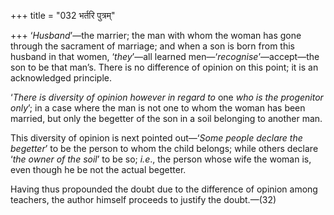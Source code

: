 +++
title = "032 भर्तरि पुत्रम्"

+++
‘*Husband*’—the marrier; the man with whom the woman has gone through
the sacrament of marriage; and when a son is born from this husband in
that women, ‘*they*’—all learned men—‘*recognise*’—accept—the son to be
that man’s. There is no difference of opinion on this point; it is an
acknowledged principle.

‘*There is diversity of opinion however in regard to* one *who is the
progenitor only*’; in a case where the man is not one to whom the woman
has been married, but only the begetter of the son in a soil belonging
to another man.

This diversity of opinion is next pointed out—‘*Some people declare the
begetter*’ to be the person to whom the child belongs; while others
declare ‘*the* *owner* *of the soil*’ to be so; *i.e*., the person whose
wife the woman is, even though he be not the actual begetter.

Having thus propounded the doubt due to the difference of opinion among
teachers, the author himself proceeds to justify the doubt.—(32)


